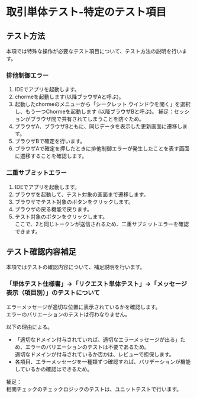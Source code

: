 # 取引単体テスト-特定のテスト項目
## テスト方法
本項では特殊な操作が必要なテスト項目について、テスト方法の説明を行います。

### 排他制御エラー

1. IDEでアプリを起動します。
2. chormeを起動します(以降ブラウザAと呼ぶ)。
3. 起動したchormeのメニューから「シークレット ウインドウを開く」を選択し、もう一つChormeを起動します (以降ブラウザBと呼ぶ)。
   補足：セッションがブラウザ間で共有されてしまうことを防ぐため。 
4. ブラウザA、ブラウザBともに、同じデータを表示した更新画面に遷移します。
5. ブラウザBで確定を行います。
6. ブラウザAで確定を押したときに排他制御エラーが発生したことを表す画面に遷移することを確認します。

### 二重サブミットエラー

1. IDEでアプリを起動します。
2. ブラウザを起動して、テスト対象の画面まで遷移します。
3. ブラウザでテスト対象のボタンをクリックします。
4. ブラウザの戻る機能で戻ります。
5. テスト対象のボタンをクリックします。  
   ここで、2と同じトークンが送信されるため、二重サブミットエラーを確認できます。


## テスト確認内容補足
本項ではテストの確認内容について、補足説明を行います。

### 「単体テスト仕様書」→「リクエスト単体テスト」→「メッセージ表示（項目別）」のテストについて
エラーメッセージが適切な位置に表示されているかを確認します。  
エラーのバリエーションのテストは行わなりません。

以下の理由による。
- 「適切なドメイン付与されていれば、適切なエラーメッセージが出る」ため、エラーのバリエーションのテストは不要であるため。  
  適切なドメインが付与されているか否かは、レビューで担保します。 
- 各項目、エラーメッセージを一種類ずつ確認すれば、バリデーションが機能しているかの確認はできるため。


補足：  
相関チェックのチェックロジックのテストは、ユニットテストで行います。